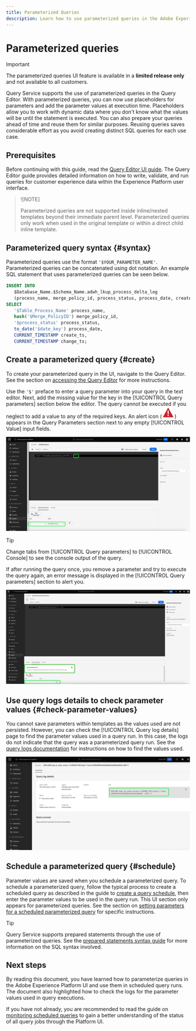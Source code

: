 ```yaml
---
title: Parameterized Queries
description: Learn how to use parameterized queries in the Adobe Experience Platform UI.
---
```

# Parameterized queries

>[!IMPORTANT]
>
>The parameterized queries UI feature is available in a **limited release only** and not available to all customers.

Query Service supports the use of parameterized queries in the Query Editor. With parameterized queries, you can now use placeholders for parameters and add the parameter values at execution time. Placeholders allow you to work with dynamic data where you don't know what the values will be until the statement is executed. You can also prepare your queries ahead of time and reuse them for similar purposes. Reusing queries saves considerable effort as you avoid creating distinct SQL queries for each use case.

## Prerequisites

Before continuing with this guide, read the [Query Editor UI guide](./user-guide.md). The Query Editor guide provides detailed information on how to write, validate, and run queries for customer experience data within the Experience Platform user interface.

>![NOTE]
>
>Parameterized queries are not supported inside inline/nested templates beyond their immediate parent level. Parameterized queries only work when used in the original template or within a direct child inline template.

## Parameterized query syntax {#syntax}

Parameterized queries use the format `'$YOUR_PARAMETER_NAME'`. Parameterized queries can be concatenated using dot notation. An example SQL statement that uses parameterized queries can be seen below.

```sql
INSERT INTO
   $Database_Name.$Schema_Name.adwh_lkup_process_delta_log
   (process_name, merge_policy_id, process_status, process_date, create_ts, change_ts)
SELECT
   '$Table_Process_Name' process_name,
   hash('$Merge_PolicyID') merge_policy_id,
   '$process_status' process_status,
   to_date('$date_key') process_date,
   CURRENT_TIMESTAMP create_ts,
   CURRENT_TIMESTAMP change_ts;
```

## Create a parameterized query {#create}

To create your parameterized query in the UI, navigate to the Query Editor. See the section on [accessing the Query Editor](./user-guide.md#accessing-query-editor) for more instructions.

Use the `'$'` preface to enter a query parameter into your query in the text editor. Next, add the missing value for the key in the [!UICONTROL Query parameters] section below the editor. The query cannot be executed if you neglect to add a value to any of the required keys. An alert icon (![An alert icon.](../images/ui/parameterized-queries/alert-icon.png)) appears in the Query Parameters section next to any empty [!UICONTROL Value] input fields.

![The Query Editor with a parameterized query and the Query parameters section highlighted.](../images/ui/parameterized-queries/parameterized-query.png)

>[!TIP]
>
>Change tabs from [!UICONTROL Query parameters] to [!UICONTROL Console] to see the console output of the query. 

If after running the query once, you remove a parameter and try to execute the query again, an error message is displayed in the [!UICONTROL Query parameters] section to alert you.

![The Query Editor with an empty value field and the query parameters error highlighted.](../images/ui/parameterized-queries/query-parameter-error.png)

## Use query logs details to check parameter values {#check-parameter-values}

You cannot save parameters within templates as the values used are not persisted. However, you can check the [!UICONTROL Query log details] page to find the parameter values used in a query run. In this case, the logs do not indicate that the query was a parameterized query run. See the [query logs documentation](./query-logs.md) for instructions on how to find the values used.

![The query logs view with the SQL of a parameterized query highlighted in the details section.](../images/ui/parameterized-queries/parameterized-query-logs.png)

<!-- improve screenshot above ^ I am waiting for a scheduled run to complete -->

## Schedule a parameterized query {#schedule}

Parameter values are saved when you schedule a parameterized query. To schedule a parameterized query, follow the typical process to create a scheduled query as described in the guide to [create a query schedule](./query-schedules.md#create-schedule), then enter the parameter values to be used in the query run. This UI section only appears for parameterized queries. See the section on [setting parameters for a scheduled parameterized query](./query-schedules.m.md#set-parameters) for specific instructions.

>[!TIP]
>
>Query Service supports prepared statements through the use of parameterized queries. See the [prepared statements syntax guide](../sql/prepared-statements.md) for more information on the SQL syntax involved.

## Next steps

By reading this document, you have learned how to parameterize queries in the Adobe Experience Platform UI and use them in scheduled query runs. The document also highlighted how to check the logs for the parameter values used in query executions.

If you have not already, you are recommended to read the guide on [monitoring scheduled queries](./monitor-queries.md) to gain a better understanding of the status of all query jobs through the Platform UI.

